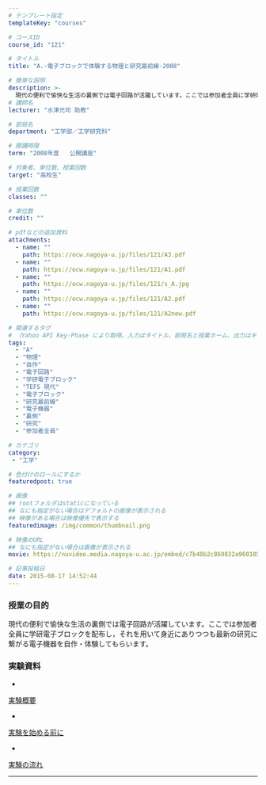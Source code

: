 ```yaml
---
# テンプレート指定
templateKey: "courses"

# コースID
course_id: "121"

# タイトル
title: "A.-電子ブロックで体験する物理と研究最前線-2008"

# 簡単な説明
description: >-
  現代の便利で愉快な生活の裏側では電子回路が活躍しています。ここでは参加者全員に学研電子ブロックを配布し，それを用いて身近にありつつも最新の研究に繋がる電子機器を自作・体験してもらいます。 ....
# 講師名
lecturer: "水津光司 助教"

# 部局名
department: "工学部／工学研究科"

# 開講時限
term: "2008年度	公開講座"

# 対象者、単位数、授業回数
target: "高校生"

# 授業回数
classes: ""

# 単位数
credit: ""

# pdfなどの追加資料
attachments:
  - name: "" 
    path: https://ocw.nagoya-u.jp/files/121/A3.pdf
  - name: "" 
    path: https://ocw.nagoya-u.jp/files/121/A1.pdf
  - name: "" 
    path: https://ocw.nagoya-u.jp/files/121/s_A.jpg
  - name: "" 
    path: https://ocw.nagoya-u.jp/files/121/A2.pdf
  - name: "" 
    path: https://ocw.nagoya-u.jp/files/121/A2new.pdf

# 関連するタグ
# （Yahoo API Key-Phase により取得。入力はタイトル、部局名と授業ホーム、出力はキーフレーズ（tags））
tags:
  - "A"
  - "物理"
  - "自作"
  - "電子回路"
  - "学研電子ブロック"
  - "TEFS 現代"
  - "電子ブロック"
  - "研究最前線"
  - "電子機器"
  - "裏側"
  - "研究"
  - "参加者全員"

# カテゴリ
category:
 - "工学"

# 色付けのロールにするか
featuredpost: true

# 画像
## rootフォルダはstaticになっている
## なにも指定がない場合はデフォルトの画像が表示される
## 映像がある場合は映像優先で表示する
featuredimage: /img/common/thumbnail.png

# 映像のURL
## なにも指定がない場合は画像が表示される
movie: https://nuvideo.media.nagoya-u.ac.jp/embed/c7b48b2c869832a960105db9489b61e77f3300ea

# 記事投稿日
date: 2015-08-17 14:52:44
---
```


### 授業の目的

現代の便利で愉快な生活の裏側では電子回路が活躍しています。ここでは参加者全員に学研電子ブロックを配布し，それを用いて身近にありつつも最新の研究に繋がる電子機器を自作・体験してもらいます。














### 実験資料


-
[実験概要](https://ocw.nagoya-u.jp/files/121/A1.pdf) 


-
[実験を始める前に](https://ocw.nagoya-u.jp/files/121/A2new.pdf) 


-
[実験の流れ](https://ocw.nagoya-u.jp/files/121/A3.pdf) 











-----